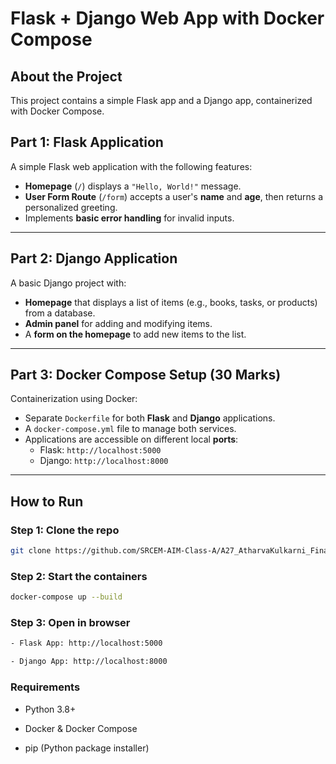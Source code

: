 # Flask + Django Web App with Docker Compose

## About the Project

This project contains a simple Flask app and a Django app, containerized with Docker Compose.

## Part 1: Flask Application

A simple Flask web application with the following features:

- **Homepage** (`/`) displays a `"Hello, World!"` message.
- **User Form Route** (`/form`) accepts a user's **name** and **age**, then returns a personalized greeting. 
- Implements **basic error handling** for invalid inputs. 

---

## Part 2: Django Application

A basic Django project with:

- **Homepage** that displays a list of items (e.g., books, tasks, or products) from a database.
- **Admin panel** for adding and modifying items. 
- A **form on the homepage** to add new items to the list. 

---

## Part 3: Docker Compose Setup (30 Marks)

Containerization using Docker:

- Separate `Dockerfile` for both **Flask** and **Django** applications. 
- A `docker-compose.yml` file to manage both services. 
- Applications are accessible on different local **ports**:
  - Flask: `http://localhost:5000`
  - Django: `http://localhost:8000` 

---

## How to Run

### Step 1: Clone the repo
```bash
git clone https://github.com/SRCEM-AIM-Class-A/A27_AtharvaKulkarni_FinalAssignment.git
```

### Step 2: Start the containers
```bash
docker-compose up --build
```
### Step 3: Open in browser
```bash
- Flask App: http://localhost:5000

- Django App: http://localhost:8000
```
### Requirements
- Python 3.8+

- Docker & Docker Compose

- pip (Python package installer)